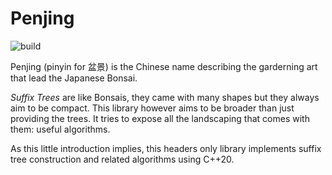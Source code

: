 # Penjing

![build](https://github.com/rerito/penjing/actions/workflows/build-linux_amd64.yaml/badge.svg)

Penjing (pinyin for 盆景) is the Chinese name describing the garderning art that lead the Japanese Bonsai.

*Suffix Trees*  are like Bonsais, they came with many shapes but they always aim to be compact. This library however aims to be broader than just providing the trees. It tries to expose all the landscaping that comes with them: useful algorithms.

As this little introduction implies, this headers only library implements suffix tree construction and related algorithms using C++20.
